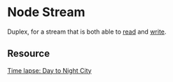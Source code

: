 # Node Stream
Duplex, for a stream that is both able to [read](https://nodejs.org/api/fs.html#fs_fs_createreadstream_path_options) and [write](https://nodejs.org/api/fs.html#fs_fs_createwritestream_path_options).

## Resource
[Time lapse: Day to Night City](https://www.videvo.net/video/time-lapse:-day-to-night-city/2644/)
